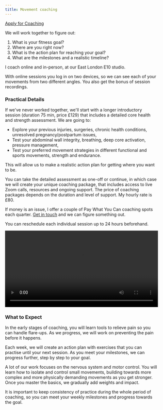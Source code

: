 ```yaml
---
title: Movement coaching
---
```



<a class="big" href="https://forms.gle/gXf6eC5YxSEP4bJt7">Apply for Coaching</a>

We will work together to figure out:    
1. What is your fitness goal?  
2. Where are you right now?  
3. What is the action plan for reaching your goal?  
4. What are the milestones and a realistic timeline? 
   
I coach online and in-person, at our East London E10 studio. 

With online sessions you log in on two devices, so we can see each of your movements from two different angles. You also get the bonus of session recordings. 

### Practical Details  
 
If we've never worked together, we'll start with a longer introductory session (duration 75 min, price £129) that includes a detailed core health and strength assessment. We are going to:

- Explore your previous injuries, surgeries, chronic health conditions, unresolved pregnancy/postpartum issues, 
- Test your abdominal wall integrity, breathing, deep core activation, pressure management, 
- Test your preferred movement strategies in different functional and sports movements, strength and endurance. 

This will allow us to make a realistic action plan for getting where you want to be.

You can take the detailed assessment as one-off or continue, in which case we will create your unique coaching package, that includes access to live Zoom calls, resources and ongoing support. The price of coaching packages depends on the duration and level of support. My hourly rate is £80.

If money is an issue, I offer a couple of Pay What You Can coaching spots each quarter. [Get in touch](mailto:ivana@movementkitchen.co.uk?subject=Scholarship) and we can figure something out.   

You can reschedule each individual session up to 24 hours beforehand.

<video controls width="100%">
    <source src="session-snippet-3.mp4" type="video/mp4">
</video>   

### What to Expect

In the early stages of coaching, you will learn tools to relieve pain so you can handle flare-ups. As we progress, we will work on preventing the pain before it happens.

Each week, we will create an action plan with exercises that you can practise until your next session. As you meet your milestones, we can progress further, step by step to your goal.

A lot of our work focuses on the nervous system and motor control. You will learn how to isolate and control small movements, building towards more complex and more physically demanding movements as you get stronger. Once you master the basics, we gradually add weights and impact.

It is important to keep consistency of practice during the whole period of coaching, so you can meet your weekly milestones and progress towards the goal.  